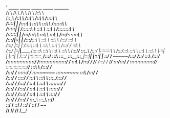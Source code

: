 '
          _____                    _____                    _____                    _____                   _______         
         /\    \                  /\    \                  /\    \                  /\    \                 /::\    \        
        /::\____\                /::\    \                /::\    \                /::\    \               /::::\    \       
       /::::|   |               /::::\    \               \:::\    \               \:::\    \             /::::::\    \      
      /:::::|   |              /::::::\    \               \:::\    \               \:::\    \           /::::::::\    \     
     /::::::|   |             /:::/\:::\    \               \:::\    \               \:::\    \         /:::/~~\:::\    \    
    /:::/|::|   |            /:::/__\:::\    \               \:::\    \               \:::\    \       /:::/    \:::\    \  
   /:::/ |::|   |           /::::\   \:::\    \               \:::\    \               \:::\    \     /:::/    / \:::\    \  
  /:::/  |::|___|______    /::::::\   \:::\    \               \:::\    \               \:::\    \   /:::/____/   \:::\____\ 
 /:::/   |::::::::\    \  /:::/\:::\   \:::\    \               \:::\    \               \:::\    \ |:::|    |     |:::|    |
/:::/    |:::::::::\____\/:::/  \:::\   \:::\____\_______________\:::\____\_______________\:::\____\|:::|____|     |:::|    |
\::/    / ~~~~~/:::/    /\::/    \:::\  /:::/    /\::::::::::::::::::/    /\::::::::::::::::::/    / \:::\    \   /:::/    / 
 \/____/      /:::/    /  \/____/ \:::\/:::/    /  \::::::::::::::::/____/  \::::::::::::::::/____/   \:::\    \ /:::/    /  
             /:::/    /            \::::::/    /    \:::\~~~~\~~~~~~         \:::\~~~~\~~~~~~          \:::\    /:::/    /   
            /:::/    /              \::::/    /      \:::\    \               \:::\    \                \:::\__/:::/    /    
           /:::/    /               /:::/    /        \:::\    \               \:::\    \                \::::::::/    /     
          /:::/    /               /:::/    /          \:::\    \               \:::\    \                \::::::/    /      
         /:::/    /               /:::/    /            \:::\    \               \:::\    \                \::::/    /       
        /:::/    /               /:::/    /              \:::\____\               \:::\____\                \::/____/        
        \::/    /                \::/    /                \::/    /                \::/    /                 ~~              
         \/____/                  \/____/                  \/____/                  \/____/                                  
                                                                                                                            
